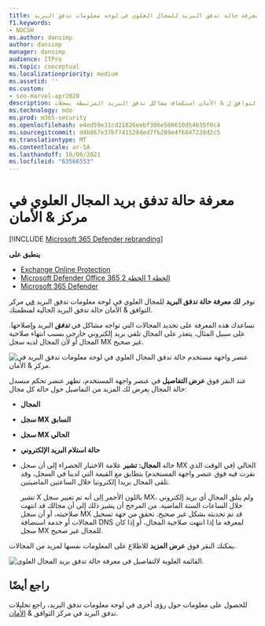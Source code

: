 ```yaml
---
title: معرفة حالة تدفق البريد للمجال العلوي في لوحة معلومات تدفق البريد
f1.keywords:
- NOCSH
ms.author: dansimp
author: dansimp
manager: dansimp
audience: ITPro
ms.topic: conceptual
ms.localizationpriority: medium
ms.assetid: ''
ms.custom:
- seo-marvel-apr2020
description: يمكن للمسؤولين التعرف على كيفية استخدام معلومات حالة تدفق البريد للمجالات العليا في لوحة معلومات تدفق البريد في مركز التوافق ل & الأمان استكشاف مشاكل تدفق البريد المرتبطة بسجلات MX وإصلاحها.
ms.technology: mdo
ms.prod: m365-security
ms.openlocfilehash: e4ed59e31cd21826eebf306e566610d54635f0c4
ms.sourcegitcommit: d4b867e37bf741528ded7fb289e4f6847228d2c5
ms.translationtype: MT
ms.contentlocale: ar-SA
ms.lasthandoff: 10/06/2021
ms.locfileid: "63566553"
---
```

# <a name="top-domain-mail-flow-status-insight-in-the-security--compliance-center"></a>معرفة حالة تدفق بريد المجال العلوي في مركز & الأمان

[!INCLUDE [Microsoft 365 Defender rebranding](../includes/microsoft-defender-for-office.md)]

**ينطبق على**
- [Exchange Online Protection](exchange-online-protection-overview.md)
- [Microsoft Defender Office 365 الخطة 1 الخطة 2](defender-for-office-365.md)
- [Microsoft 365 Defender](../defender/microsoft-365-defender.md)

توفر **لك معرفة حالة تدفق البريد** للمجال العلوي [](mail-flow-insights-v2.md) في لوحة معلومات تدفق البريد [في](https://protection.office.com) مركز التوافق & الأمان حالة تدفق البريد الحالية لمنظمتك.

تساعدك هذه المعرفة على تحديد المجالات التي تواجه مشاكل في ***تدفق*** البريد وإصلاحها. على سبيل المثال، يتعذر على المجال تلقي بريد إلكتروني خارجي بسبب انتهاء صلاحية المجال أو لأن المجال لديه سجل MX غير صحيح.

![عنصر واجهة مستخدم حالة تدفق المجال العلوي في لوحة معلومات تدفق البريد في مركز & الأمان.](../../media/mfi-top-domain-mail-flow-status-widget.png)

عند النقر فوق **عرض التفاصيل** في عنصر واجهة المستخدم، تظهر  عنصر تحكم منسدل حالة المجال يعرض لك المزيد من التفاصيل حول حالة كل مجال:

- **المجال**
- **سجل MX السابق**
- **سجل MX الحالي**
- **حالة استلام البريد الإلكتروني**
- حالة **المجال: تشير** علامة الاختيار الخضراء إلى أن سجل MX الحالي (في الوقت الذي نقرت فيه فوق عنصر واجهة المستخدم) يتطابق مع القيمة التي لدينا في السجل، وقد تلقى المجال بريدا إلكترونيا خلال الساعتين الماضيتين.

  تشير X باللون الأحمر إلى أنه تم تغيير سجل MX، ولم يتلق المجال أي بريد إلكتروني خلال الساعات الستة الماضية. من المرجح أن يشير ذلك إلى أن مجالك قد انتهت صلاحيته، أو أن سجل MX قد تم تحديثه بشكل غير صحيح. تحقق من جهة تسجيل المجالات أو خدمة استضافة DNS لمعرفة ما إذا انتهت صلاحية المجال، أو إذا كان سجل MX للمجال غير صحيح.

يمكنك النقر فوق **عرض المزيد** للاطلاع على المعلومات نفسها لمزيد من المجالات.

![القائمة العلوية لالتفاصيل في معرفة حالة تدفق بريد المجال العلوي.](../../media/mfi-top-domain-mail-flow-status-view-details.png)

## <a name="see-also"></a>راجع أيضًا

للحصول على معلومات حول رؤى أخرى في لوحة معلومات تدفق البريد، راجع تحليلات تدفق البريد في مركز التوافق & [الأمان](mail-flow-insights-v2.md).
